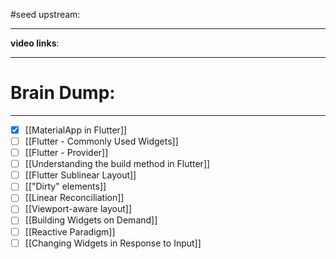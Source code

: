 #seed 
upstream:

---

**video links**: 

---

# Brain Dump: 


--- 


- [x] [[MaterialApp in Flutter]]
- [ ] [[Flutter - Commonly Used Widgets]]
- [ ] [[Flutter - Provider]]
- [ ] [[Understanding the build method in Flutter]]
- [ ] [[Flutter Sublinear Layout]]
- [ ] [["Dirty" elements]]
- [ ] [[Linear Reconciliation]]
- [ ] [[Viewport-aware layout]]
- [ ] [[Building Widgets on Demand]]
- [ ] [[Reactive Paradigm]]
- [ ] [[Changing Widgets in Response to Input]]